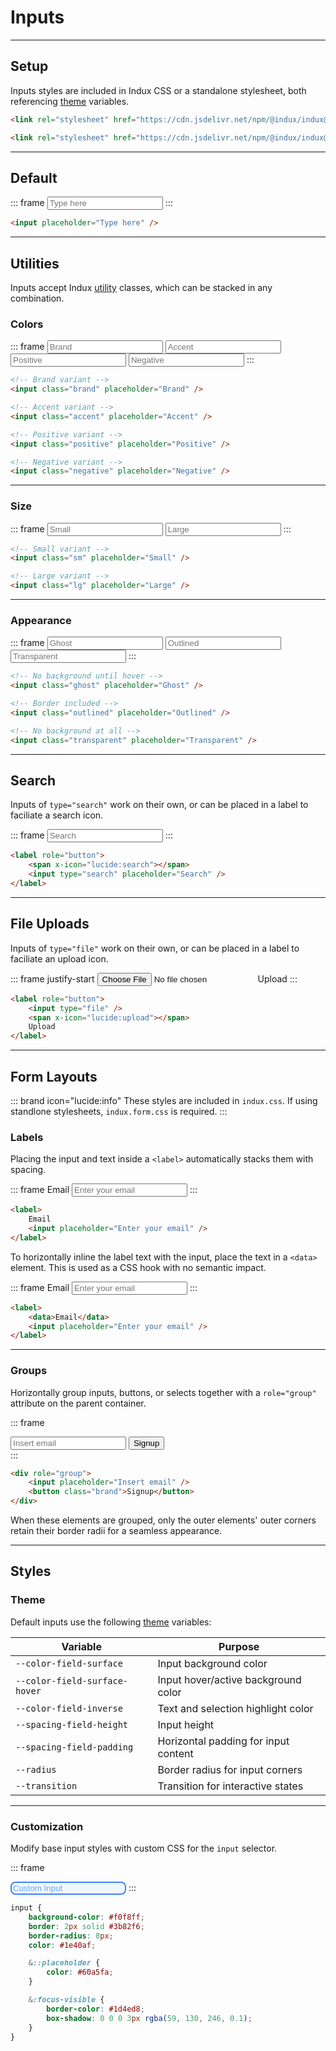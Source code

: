 # Inputs

---

## Setup

Inputs styles are included in Indux CSS or a standalone stylesheet, both referencing [theme](/styles/theme) variables.

<x-code-group copy>

```html "Indux CSS"
<link rel="stylesheet" href="https://cdn.jsdelivr.net/npm/@indux/indux@latest/dist/indux.min.css" />
```

```html "Standalone"
<link rel="stylesheet" href="https://cdn.jsdelivr.net/npm/@indux/indux@latest/dist/indux.input.css" />
```

</x-code-group>

---

## Default

::: frame
<input placeholder="Type here" />
:::

```html copy
<input placeholder="Type here" />
```

---

## Utilities

Inputs accept Indux [utility](/styles/utilities) classes, which can be stacked in any combination.

### Colors

::: frame
<input class="brand" placeholder="Brand" />
<input class="accent" placeholder="Accent" />
<input class="positive" placeholder="Positive" />
<input class="negative" placeholder="Negative" />
:::

```html copy
<!-- Brand variant -->
<input class="brand" placeholder="Brand" />

<!-- Accent variant -->
<input class="accent" placeholder="Accent" />

<!-- Positive variant -->
<input class="positive" placeholder="Positive" />

<!-- Negative variant -->
<input class="negative" placeholder="Negative" />
```

---

### Size

::: frame
<input class="sm" placeholder="Small" />
<input class="lg" placeholder="Large" />
:::

```html copy
<!-- Small variant -->
<input class="sm" placeholder="Small" />

<!-- Large variant -->
<input class="lg" placeholder="Large" />
```

---

### Appearance

::: frame
<input class="ghost" placeholder="Ghost" />
<input class="outlined" placeholder="Outlined" />
<input class="transparent" placeholder="Transparent" />
:::

```html copy
<!-- No background until hover -->
<input class="ghost" placeholder="Ghost" />

<!-- Border included -->
<input class="outlined" placeholder="Outlined" />

<!-- No background at all -->
<input class="transparent" placeholder="Transparent" />
```

---

## Search

Inputs of `type="search"` work on their own, or can be placed in a label to faciliate a search icon.

::: frame
<label role="button">
    <span x-icon="lucide:search"></span>
    <input type="search" placeholder="Search" />
</label>
:::

```html copy
<label role="button">
    <span x-icon="lucide:search"></span>
    <input type="search" placeholder="Search" />
</label>
```

---

## File Uploads

Inputs of `type="file"` work on their own, or can be placed in a label to faciliate an upload icon.

::: frame justify-start
<label role="button">
    <input type="file" />
    <span x-icon="lucide:upload"></span>
    Upload
</label>
:::

```html copy
<label role="button">
    <input type="file" />
    <span x-icon="lucide:upload"></span>
    Upload
</label>
```

---

## Form Layouts

::: brand icon="lucide:info"
These styles are included in `indux.css`. If using standlone stylesheets, `indux.form.css` is required.
:::

### Labels

Placing the input and text inside a `<label>` automatically stacks them with spacing.

::: frame
<label>
    Email
    <input placeholder="Enter your email" />
</label>
:::

```html copy
<label>
    Email
    <input placeholder="Enter your email" />
</label>
```

To horizontally inline the label text with the input, place the text in a `<data>` element. This is used as a CSS hook with no semantic impact.

::: frame
<label>
    <data>Email</data>
    <input placeholder="Enter your email" />
</label>
:::

```html copy
<label>
    <data>Email</data>
    <input placeholder="Enter your email" />
</label>
```

---

### Groups

Horizontally group inputs, buttons, or selects together with a `role="group"` attribute on the parent container.

::: frame
<div role="group">
    <input placeholder="Insert email" />
    <button class="brand">Signup</button>
</div>
:::

```html copy
<div role="group">
    <input placeholder="Insert email" />
    <button class="brand">Signup</button>
</div>
```

When these elements are grouped, only the outer elements' outer corners retain their border radii for a seamless appearance.

---

## Styles

### Theme

Default inputs use the following [theme](/styles/theme) variables:

| Variable | Purpose |
|----------|---------|
| `--color-field-surface` | Input background color |
| `--color-field-surface-hover` | Input hover/active background color |
| `--color-field-inverse` | Text and selection highlight color |
| `--spacing-field-height` | Input height |
| `--spacing-field-padding` | Horizontal padding for input content |
| `--radius` | Border radius for input corners |
| `--transition` | Transition for interactive states |

---

### Customization

Modify base input styles with custom CSS for the `input` selector.

::: frame
<style>
input.custom {
    background-color: #f0f8ff;
    border: 2px solid #3b82f6;
    border-radius: 8px;
    color: #1e40af;
}

input.custom::placeholder {
    color: #60a5fa;
}

input.custom:focus-visible {
    border-color: #1d4ed8;
    box-shadow: 0 0 0 3px rgba(59, 130, 246, 0.1);
}
</style>

<input class="custom" placeholder="Custom Input" />
:::

```css copy
input {
    background-color: #f0f8ff;
    border: 2px solid #3b82f6;
    border-radius: 8px;
    color: #1e40af;

    &::placeholder {
        color: #60a5fa;
    }

    &:focus-visible {
        border-color: #1d4ed8;
        box-shadow: 0 0 0 3px rgba(59, 130, 246, 0.1);
    }
}
```

